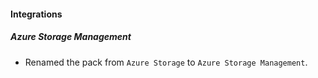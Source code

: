 
#### Integrations
##### Azure Storage Management
- Renamed the pack from `Azure Storage` to `Azure Storage Management`.

